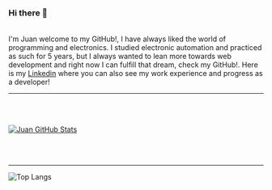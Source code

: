 ### Hi there 👋

<!--
**poix-code/poix-code** is a ✨ _special_ ✨ repository because its `README.md` (this file) appears on your GitHub profile.

Here are some ideas to get you started:

- 🔭 I’m currently working on ...
- 🌱 I’m currently learning ...
- 👯 I’m looking to collaborate on ...
- 🤔 I’m looking for help with ...
- 💬 Ask me about ...
- 📫 How to reach me: ...
- 😄 Pronouns: ...
- ⚡ Fun fact: ...
-->
<br>
I'm Juan welcome to my GitHub!, I have always liked the world of programming and electronics. I studied electronic automation and practiced as such for 5 years, 
but I always wanted to lean more towards web development and right now I can fulfill that dream, check my GitHub!. Here is my <a href = "https://www.linkedin.com/in/juan-uribe-bedoya/">Linkedin</a> where you can also see my work experience and progress as a developer!

<hr>



<br/><br/>


[![Juan GitHub Stats](https://github-readme-stats.vercel.app/api?username=poix-code&show_icons=true)](https://github.com/poix-code)

<br/>

<br/>

<hr>

![Top Langs](https://github-readme-stats.vercel.app/api/top-langs/?username=Ana-Morales&show_icons=true)

<br><br>
